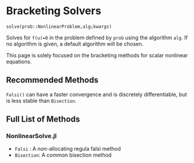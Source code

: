 # Bracketing Solvers

`solve(prob::NonlinearProblem,alg;kwargs)`

Solves for ``f(u)=0`` in the problem defined by `prob` using the algorithm
`alg`. If no algorithm is given, a default algorithm will be chosen.

This page is solely focused on the bracketing methods for scalar nonlinear equations.

## Recommended Methods

`Falsi()` can have a faster convergence and is discretely differentiable, but is
less stable than `Bisection`.

## Full List of Methods

### NonlinearSolve.jl

- `Falsi` : A non-allocating regula falsi method
- `Bisection`: A common bisection method
